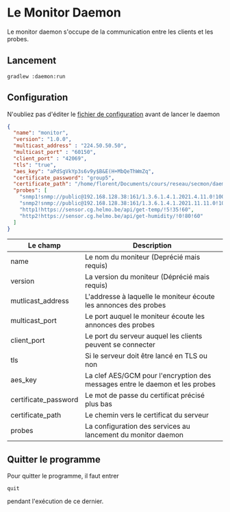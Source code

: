 # Le Monitor Daemon

Le monitor daemon s'occupe de la communication entre les clients et les
probes.

## Lancement

```shell
gradlew :daemon:run
```

## Configuration

N'oubliez pas d'éditer le 
[fichier de configuration](./build/resources/main/monitor.json)
avant de lancer le daemon

```json
{
  "name": "monitor",
  "version": "1.0.0",
  "multicast_address" : "224.50.50.50",
  "multicast_port" : "60150",
  "client_port" : "42069",
  "tls": "true",
  "aes_key": "aPdSgVkYp3s6v9y$B&E(H+MbQeThWmZq",
  "certificate_password": "group5",
  "certificate_path": "/home/florent/Documents/cours/reseau/secmon/daemon/src/main/resources/group5.monitor.p12",
  "probes": [
    "snmp1!snmp://public@192.168.128.38:161/1.3.6.1.4.1.2021.4.11.0!10000!99999999!120",
    "snmp2!snmp://public@192.168.128.38:161/1.3.6.1.4.1.2021.11.11.0!10!99999999!120",
    "http1!https://sensor.cg.helmo.be/api/get-temp/!5!35!60",
    "http2!https://sensor.cg.helmo.be/api/get-humidity/!0!80!60"
  ]
}
```

|Le champ|Description|
|------------|------------------|
|name|Le nom du moniteur (Deprécié mais requis)|
|version|La version du moniteur (Déprécié mais requis)|
|mutlicast_address|L'addresse à laquelle le moniteur écoute les annonces des probes|
|multicast_port|Le port auquel le moniteur écoute les annonces des probes|
|client_port|Le port du serveur auquel les clients peuvent se connecter|
|tls|Si le serveur doit être lancé en TLS ou non|
|aes_key|La clef AES/GCM pour l'encryption des messages entre le daemon et les probes|
|certificate_password|Le mot de passe du certificat précisé plus bas|
|certificate_path|Le chemin vers le certificat du serveur|
|probes|La configuration des services au lancement du monitor daemon|

## Quitter le programme

Pour quitter le programme, il faut entrer

```
quit
```

pendant l'exécution de ce dernier.